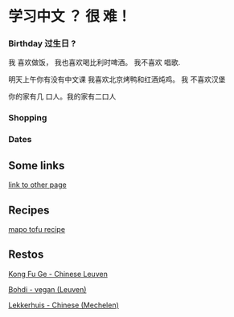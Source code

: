 # 学习中文 ？ 很 难！ 

### Birthday  过生日 ?
我 喜欢做饭， 我也喜欢喝比利时啤酒。 我不喜欢 唱歌.

明天上午你有没有中文课
我喜欢北京烤鸭和红酒炖鸡。 我 不喜欢汉堡

你的家有几 口人。我的家有二口人

### Shopping

### Dates


## Some links

[link to other page](/exam)


## Recipes
 [mapo tofu recipe ](https://tasteasianfood.com/mapo-tofu/)

## Restos
[Kong Fu Ge - Chinese Leuven](https://www.facebook.com/KongFuGeLeuven/)

[Bohdi - vegan (Leuven)](https://www.bodhiplantbased.be/)

[Lekkerhuis - Chinese (Mechelen)](https://www.lekkerhuis.com/)
